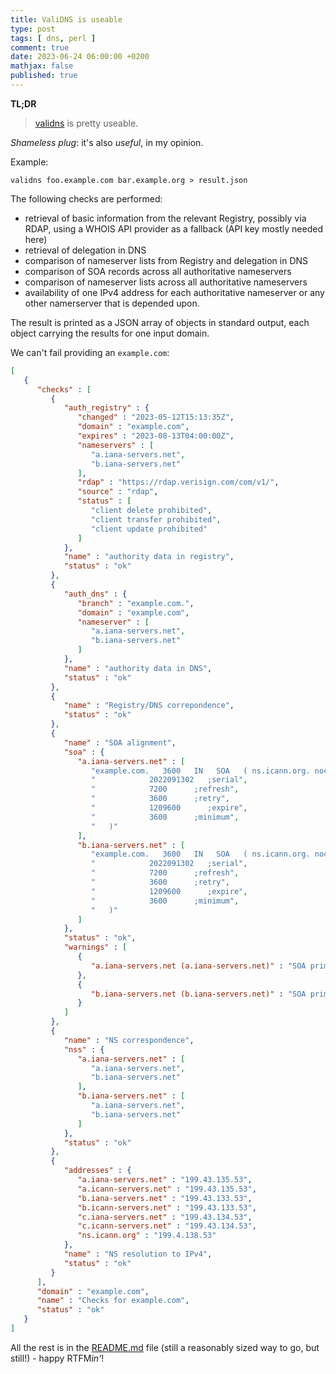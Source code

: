 ```yaml
---
title: ValiDNS is useable
type: post
tags: [ dns, perl ]
comment: true
date: 2023-06-24 06:00:00 +0200
mathjax: false
published: true
---
```


**TL;DR**

> [validns][] is pretty useable.

*Shameless plug*: it's also *useful*, in my opinion.

Example:

```
validns foo.example.com bar.example.org > result.json
```

The following checks are performed:

- retrieval of basic information from the relevant Registry, possibly via
  RDAP, using a WHOIS API provider as a fallback (API key mostly needed
  here)
- retrieval of delegation in DNS
- comparison of nameserver lists from Registry and delegation in DNS
- comparison of SOA records across all authoritative nameservers
- comparison of nameserver lists across all authoritative nameservers
- availability of one IPv4 address for each authoritative nameserver or any
  other namerserver that is depended upon.

The result is printed as a JSON array of objects in standard output, each
object carrying the results for one input domain.

We can't fail providing an `example.com`:

```json
[
   {
      "checks" : [
         {
            "auth_registry" : {
               "changed" : "2023-05-12T15:13:35Z",
               "domain" : "example.com",
               "expires" : "2023-08-13T04:00:00Z",
               "nameservers" : [
                  "a.iana-servers.net",
                  "b.iana-servers.net"
               ],
               "rdap" : "https://rdap.verisign.com/com/v1/",
               "source" : "rdap",
               "status" : [
                  "client delete prohibited",
                  "client transfer prohibited",
                  "client update prohibited"
               ]
            },
            "name" : "authority data in registry",
            "status" : "ok"
         },
         {
            "auth_dns" : {
               "branch" : "example.com.",
               "domain" : "example.com",
               "nameserver" : [
                  "a.iana-servers.net",
                  "b.iana-servers.net"
               ]
            },
            "name" : "authority data in DNS",
            "status" : "ok"
         },
         {
            "name" : "Registry/DNS correpondence",
            "status" : "ok"
         },
         {
            "name" : "SOA alignment",
            "soa" : {
               "a.iana-servers.net" : [
                  "example.com.   3600   IN   SOA   ( ns.icann.org. noc.dns.icann.org.",
                  "            2022091302   ;serial",
                  "            7200      ;refresh",
                  "            3600      ;retry",
                  "            1209600      ;expire",
                  "            3600      ;minimum",
                  "   )"
               ],
               "b.iana-servers.net" : [
                  "example.com.   3600   IN   SOA   ( ns.icann.org. noc.dns.icann.org.",
                  "            2022091302   ;serial",
                  "            7200      ;refresh",
                  "            3600      ;retry",
                  "            1209600      ;expire",
                  "            3600      ;minimum",
                  "   )"
               ]
            },
            "status" : "ok",
            "warnings" : [
               {
                  "a.iana-servers.net (a.iana-servers.net)" : "SOA primary NS not in NS list"
               },
               {
                  "b.iana-servers.net (b.iana-servers.net)" : "SOA primary NS not in NS list"
               }
            ]
         },
         {
            "name" : "NS correspondence",
            "nss" : {
               "a.iana-servers.net" : [
                  "a.iana-servers.net",
                  "b.iana-servers.net"
               ],
               "b.iana-servers.net" : [
                  "a.iana-servers.net",
                  "b.iana-servers.net"
               ]
            },
            "status" : "ok"
         },
         {
            "addresses" : {
               "a.iana-servers.net" : "199.43.135.53",
               "a.icann-servers.net" : "199.43.135.53",
               "b.iana-servers.net" : "199.43.133.53",
               "b.icann-servers.net" : "199.43.133.53",
               "c.iana-servers.net" : "199.43.134.53",
               "c.icann-servers.net" : "199.43.134.53",
               "ns.icann.org" : "199.4.138.53"
            },
            "name" : "NS resolution to IPv4",
            "status" : "ok"
         }
      ],
      "domain" : "example.com",
      "name" : "Checks for example.com",
      "status" : "ok"
   }
]
```

All the rest is in the [README.md][] file (still a reasonably sized way to
go, but still!) - happy RTFM*in'*!

[Perl]: https://www.perl.org/
[validns]: https://codeberg.org/polettix/validns
[README.md]: https://codeberg.org/polettix/validns/src/branch/main/README.md
